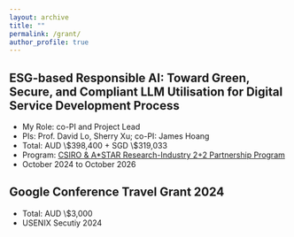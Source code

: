 ```yaml
---
layout: archive
title: ""
permalink: /grant/
author_profile: true
---
```

## <i class="fa fa-fw fa-copy"></i> ESG-based Responsible AI: Toward Green, Secure, and Compliant LLM Utilisation for Digital Service Development Process

<ul>
  
  <li> My Role: co-PI and Project Lead</li>
  <li> PIs: Prof. David Lo, Sherry Xu; co-PI: James Hoang</li>
  <li> Total: AUD \$398,400 + SGD \$319,033</li>
  <li> Program: <a href="https://www.a-star.edu.sg/Research/funding-opportunities/csiro-a-star-research-industry-2-2-partnership-program">CSIRO & A*STAR Research-Industry 2+2 Partnership Program</a></li>
  <li> October 2024 to October 2026</li>
</ul>

## <i class="fa fa-fw fa-copy"></i> Google Conference Travel Grant 2024

<ul>
  
  <li> Total: AUD \$3,000</li>
  <li> USENIX Secutiy 2024</li>
</ul>
